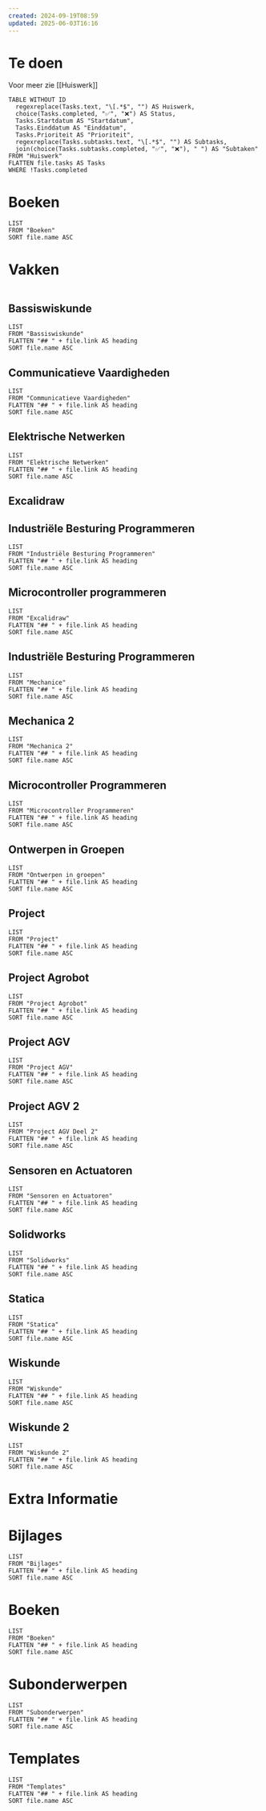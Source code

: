 ```yaml
---
created: 2024-09-19T08:59
updated: 2025-06-03T16:16
---
```


# Te doen
Voor meer zie [[Huiswerk]]
```dataview
TABLE WITHOUT ID 
  regexreplace(Tasks.text, "\[.*$", "") AS Huiswerk, 
  choice(Tasks.completed, "✅", "❌") AS Status, 
  Tasks.Startdatum AS "Startdatum", 
  Tasks.Einddatum AS "Einddatum",  
  Tasks.Prioriteit AS "Prioriteit", 
  regexreplace(Tasks.subtasks.text, "\[.*$", "") AS Subtasks, 
  join(choice(Tasks.subtasks.completed, "✅", "❌"), " ") AS "Subtaken"
FROM "Huiswerk"
FLATTEN file.tasks AS Tasks
WHERE !Tasks.completed
```

# Boeken
```dataview
LIST
FROM "Boeken"
SORT file.name ASC
```

# Vakken

```toc
```

## Bassiswiskunde
```dataview
LIST
FROM "Bassiswiskunde"
FLATTEN "## " + file.link AS heading
SORT file.name ASC
```

## Communicatieve Vaardigheden
```dataview
LIST
FROM "Communicatieve Vaardigheden"
FLATTEN "## " + file.link AS heading
SORT file.name ASC
```

## Elektrische Netwerken
```dataview
LIST
FROM "Elektrische Netwerken"
FLATTEN "## " + file.link AS heading
SORT file.name ASC
```

## Excalidraw

## Industriële Besturing Programmeren
```dataview
LIST
FROM "Industriële Besturing Programmeren"
FLATTEN "## " + file.link AS heading
SORT file.name ASC
```
## Microcontroller programmeren
```dataview
LIST
FROM "Excalidraw"
FLATTEN "## " + file.link AS heading
SORT file.name ASC
```

## Industriële Besturing Programmeren
```dataview
LIST
FROM "Mechanice"
FLATTEN "## " + file.link AS heading
SORT file.name ASC
```

## Mechanica 2
```dataview
LIST
FROM "Mechanica 2"
FLATTEN "## " + file.link AS heading
SORT file.name ASC
```


## Microcontroller Programmeren
```dataview
LIST
FROM "Microcontroller Programmeren"
FLATTEN "## " + file.link AS heading
SORT file.name ASC
```

## Ontwerpen in Groepen 
```dataview
LIST
FROM "Ontwerpen in groepen"
FLATTEN "## " + file.link AS heading
SORT file.name ASC
```

## Project
```dataview
LIST
FROM "Project"
FLATTEN "## " + file.link AS heading
SORT file.name ASC
```

## Project Agrobot
```dataview
LIST
FROM "Project Agrobot"
FLATTEN "## " + file.link AS heading
SORT file.name ASC
```

## Project AGV
```dataview
LIST
FROM "Project AGV"
FLATTEN "## " + file.link AS heading
SORT file.name ASC
```

## Project AGV 2
```dataview
LIST
FROM "Project AGV Deel 2"
FLATTEN "## " + file.link AS heading
SORT file.name ASC
```
## Sensoren en Actuatoren
```dataview
LIST
FROM "Sensoren en Actuatoren"
FLATTEN "## " + file.link AS heading
SORT file.name ASC
```

## Solidworks
```dataview
LIST
FROM "Solidworks"
FLATTEN "## " + file.link AS heading
SORT file.name ASC
```

## Statica
```dataview
LIST
FROM "Statica"
FLATTEN "## " + file.link AS heading
SORT file.name ASC
```

## Wiskunde
```dataview
LIST
FROM "Wiskunde"
FLATTEN "## " + file.link AS heading
SORT file.name ASC
```

## Wiskunde 2
```dataview
LIST
FROM "Wiskunde 2"
FLATTEN "## " + file.link AS heading
SORT file.name ASC
```

# Extra Informatie

# Bijlages
```dataview
LIST
FROM "Bijlages"
FLATTEN "## " + file.link AS heading
SORT file.name ASC
```

# Boeken
```dataview
LIST
FROM "Boeken"
FLATTEN "## " + file.link AS heading
SORT file.name ASC
```

# Subonderwerpen
```dataview
LIST
FROM "Subonderwerpen"
FLATTEN "## " + file.link AS heading
SORT file.name ASC
```

# Templates
```dataview
LIST
FROM "Templates"
FLATTEN "## " + file.link AS heading
SORT file.name ASC
```